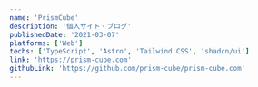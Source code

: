 ```yaml
---
name: 'PrismCube'
description: '個人サイト・ブログ'
publishedDate: '2021-03-07'
platforms: ['Web']
techs: ['TypeScript', 'Astro', 'Tailwind CSS', 'shadcn/ui']
link: 'https://prism-cube.com'
githubLink: 'https://github.com/prism-cube/prism-cube.com'
---
```

